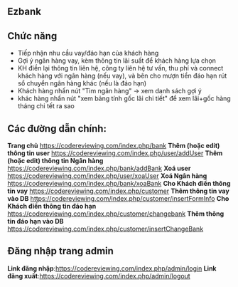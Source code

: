 ## Ezbank
## Chức năng

-  Tiếp nhận nhu cầu vay/đáo hạn của khách hàng
- Gợi ý ngân hàng vay, kèm thông tin lãi suất để khách hàng lựa chọn
- KH điền lại thông tin liên hệ, công ty liên hệ tư vấn, thu phí và connect khách hàng với ngân hàng (nếu vay), và bên cho mượn tiền đáo hạn rút sổ chuyển ngân hàng khác (nếu là đáo hạn)
- Khách hàng nhấn nút "Tìm ngân hàng" -> xem danh sách gợi ý
- khác hàng nhấn nút "xem bảng tính gốc lãi chi tiết" để xem lãi+gốc hàng tháng chi tết ra sao

## Các đường dẫn chính:
**Trang chủ** https://codereviewing.com/index.php/bank
**Thêm (hoặc edit) thông tin user** https://codereviewing.com/index.php/user/addUser
**Thêm (hoặc edit) thông tin Ngân hàng** https://codereviewing.com/index.php/bank/addBank
**Xoá user** https://codereviewing.com/index.php/user/xoaUser
**Xoá Ngân hàng** https://codereviewing.com/index.php/bank/xoaBank
**Cho Khách điền thông tin vay** https://codereviewing.com/index.php/customer
**Thêm thông tin vay vào DB** https://codereviewing.com/index.php/customer/insertFormInfo
**Cho Khách điền thông tin đáo hạn** https://codereviewing.com/index.php/customer/changebank
**Thêm thông tin đáo hạn vào DB** https://codereviewing.com/index.php/customer/insertChangeBank
## Đăng nhập trang admin
**Link đăng nhập**:https://codereviewing.com/index.php/admin/login
**Link đăng xuất**:https://codereviewing.com/index.php/admin/logout

